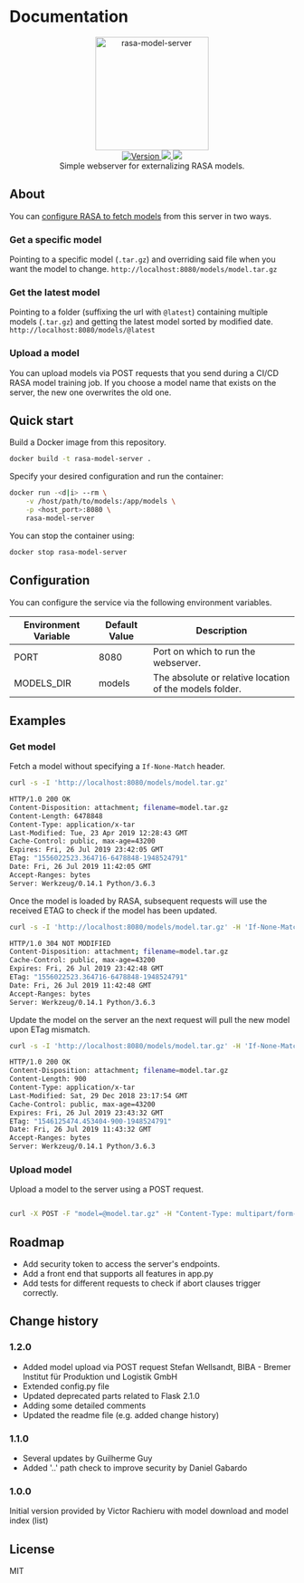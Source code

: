 # Documentation

<p align="center">
    <img src="https://user-images.githubusercontent.com/5860071/61949755-7dbca580-afb4-11e9-87b6-1187933cccfb.png" width="200" border="0" alt="rasa-model-server">
    <br/>
    <a href="https://github.com/vrachieru/rasa-model-server/releases/latest">
        <img src="https://img.shields.io/badge/version-1.0.0-brightgreen.svg?style=flat-square" alt="Version">
    </a>
    <a href="https://hub.docker.com/r/vrachieru/rasa-model-server/">
        <img src="https://img.shields.io/docker/stars/vrachieru/rasa-model-server.svg?style=flat-square" />
    </a>
    <a href="https://hub.docker.com/r/vrachieru/rasa-model-server/">
        <img src="https://img.shields.io/docker/pulls/vrachieru/rasa-model-server.svg?style=flat-square" />
    </a>
    <br/>
    Simple webserver for externalizing RASA models.
</p>

## About

You can [configure RASA to fetch models](https://rasa.com/docs/rasa/user-guide/running-the-server/#fetching-models-from-a-server) from this server in two ways.

### Get a specific model

Pointing to a specific model (`.tar.gz`) and overriding said file when you want the model to change.
`http://localhost:8080/models/model.tar.gz`  

### Get the latest model

Pointing to a folder (suffixing the url with `@latest`) containing multiple models (`.tar.gz`) and getting the latest model sorted by modified date.
`http://localhost:8080/models/@latest`

### Upload a model

You can upload models via POST requests that you send during a CI/CD RASA model training job.
If you choose a model name that exists on the server, the new one overwrites the old one.

## Quick start

Build a Docker image from this repository.

```bash
docker build -t rasa-model-server .
```

Specify your desired configuration and run the container:

```bash
docker run -<d|i> --rm \
    -v /host/path/to/models:/app/models \
    -p <host_port>:8080 \
    rasa-model-server
```

You can stop the container using:

```bash
docker stop rasa-model-server
```

## Configuration

You can configure the service via the following environment variables.

| Environment Variable  | Default Value | Description                                             |
| --------------------- | ------------- | ------------------------------------------------------- |
| PORT                  | 8080          | Port on which to run the webserver.                     |
| MODELS_DIR            | models        | The absolute or relative location of the models folder. |

## Examples

### Get model

Fetch a model without specifying a `If-None-Match` header.

``` Bash
curl -s -I 'http://localhost:8080/models/model.tar.gz'

HTTP/1.0 200 OK
Content-Disposition: attachment; filename=model.tar.gz
Content-Length: 6478848
Content-Type: application/x-tar
Last-Modified: Tue, 23 Apr 2019 12:28:43 GMT
Cache-Control: public, max-age=43200
Expires: Fri, 26 Jul 2019 23:42:05 GMT
ETag: "1556022523.364716-6478848-1948524791"
Date: Fri, 26 Jul 2019 11:42:05 GMT
Accept-Ranges: bytes
Server: Werkzeug/0.14.1 Python/3.6.3
```

Once the model is loaded by RASA, subsequent requests will use the received ETAG to check if the model has been updated.

``` Bash
curl -s -I 'http://localhost:8080/models/model.tar.gz' -H 'If-None-Match: 1556022523.364716-6478848-1948524791'

HTTP/1.0 304 NOT MODIFIED
Content-Disposition: attachment; filename=model.tar.gz
Cache-Control: public, max-age=43200
Expires: Fri, 26 Jul 2019 23:42:48 GMT
ETag: "1556022523.364716-6478848-1948524791"
Date: Fri, 26 Jul 2019 11:42:48 GMT
Accept-Ranges: bytes
Server: Werkzeug/0.14.1 Python/3.6.3
```

Update the model on the server an the next request will pull the new model upon ETag mismatch.

``` Bash
curl -s -I 'http://localhost:8080/models/model.tar.gz' -H 'If-None-Match: 1556022523.364716-6478848-1948524791'

HTTP/1.0 200 OK
Content-Disposition: attachment; filename=model.tar.gz
Content-Length: 900
Content-Type: application/x-tar
Last-Modified: Sat, 29 Dec 2018 23:17:54 GMT
Cache-Control: public, max-age=43200
Expires: Fri, 26 Jul 2019 23:43:32 GMT
ETag: "1546125474.453404-900-1948524791"
Date: Fri, 26 Jul 2019 11:43:32 GMT
Accept-Ranges: bytes
Server: Werkzeug/0.14.1 Python/3.6.3
```

### Upload model

Upload a model to the server using a POST request.

``` Bash

curl -X POST -F "model=@model.tar.gz" -H "Content-Type: multipart/form-data" "http://localhost:8080/models/model.tar.gz"

```

## Roadmap

* Add security token to access the server's endpoints.
* Add a front end that supports all features in app.py
* Add tests for different requests to check if abort clauses trigger correctly.

## Change history

### 1.2.0

* Added model upload via POST request Stefan Wellsandt, BIBA - Bremer Institut für Produktion und Logistik GmbH
* Extended config.py file
* Updated deprecated parts related to Flask 2.1.0
* Adding some detailed comments
* Updated the readme file (e.g. added change history)

### 1.1.0

* Several updates by Guilherme Guy
* Added '..' path check to improve security by Daniel Gabardo

### 1.0.0

Initial version provided by Victor Rachieru with model download and model index (list)

## License

MIT
